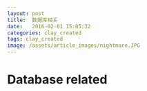 ```yaml
---
layout: post
title:  数据库相关
date:   2016-02-01 15:05:32
categories: clay_created
tags: clay_created
image: /assets/article_images/nightmare.JPG
---
```


# Database related

